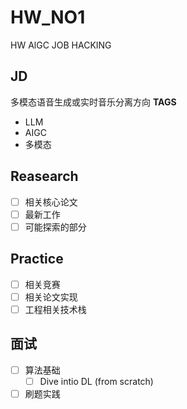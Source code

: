 # HW_NO1
HW AlGC JOB HACKING

## JD
多模态语音生成或实时音乐分离方向
**TAGS**
- LLM
- AIGC
- 多模态

## Reasearch
 - [ ] 相关核心论文
 - [ ] 最新工作
 - [ ] 可能探索的部分

## Practice

- [ ] 相关竞赛
- [ ] 相关论文实现
- [ ] 工程相关技术栈

## 面试

- [ ] 算法基础
    - [ ] Dive intio DL  (from scratch)
- [ ] 刷题实践
